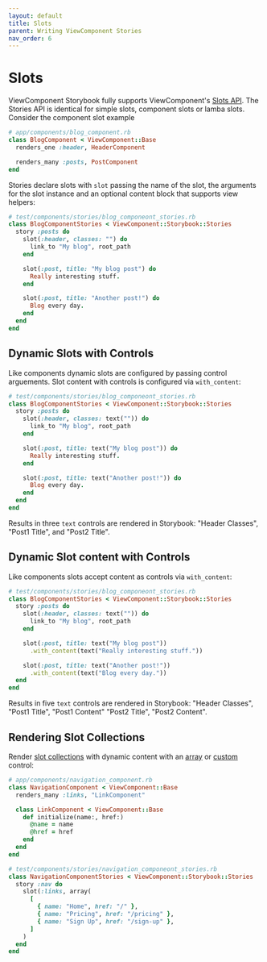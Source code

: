 ```yaml
---
layout: default
title: Slots
parent: Writing ViewComponent Stories
nav_order: 6
---
```


# Slots

ViewComponent Storybook fully supports ViewComponent's [Slots API](https://viewcomponent.org/guide/slots.html). The Stories API is identical for simple slots, component slots or lamba slots. Consider the component slot example

```ruby
# app/components/blog_component.rb
class BlogComponent < ViewComponent::Base
  renders_one :header, HeaderComponent

  renders_many :posts, PostComponent
end
```

Stories declare slots with `slot` passing the name of the slot, the arguments for the slot instance and an optional content block that supports view helpers:

```ruby
# test/components/stories/blog_componeont_stories.rb
class BlogComponentStories < ViewComponent::Storybook::Stories
  story :posts do
    slot(:header, classes: "") do
      link_to "My blog", root_path
    end

    slot(:post, title: "My blog post") do
      Really interesting stuff.
    end

    slot(:post, title: "Another post!") do 
      Blog every day.
    end
  end
end
```

## Dynamic Slots with Controls

Like components dynamic slots are configured by passing control arguements. Slot content with controls is 
configured via `with_content`:

```ruby
# test/components/stories/blog_componeont_stories.rb
class BlogComponentStories < ViewComponent::Storybook::Stories
  story :posts do
    slot(:header, classes: text("")) do
      link_to "My blog", root_path
    end

    slot(:post, title: text("My blog post")) do
      Really interesting stuff.
    end

    slot(:post, title: text("Another post!")) do
      Blog every day.
    end
  end
end
```

Results in three `text` controls are rendered in Storybook: "Header  Classes", "Post1  Title",
and "Post2  Title".

## Dynamic Slot content with Controls

Like components slots accept content as controls via `with_content`:

```ruby
# test/components/stories/blog_componeont_stories.rb
class BlogComponentStories < ViewComponent::Storybook::Stories
  story :posts do
    slot(:header, classes: text("")) do
      link_to "My blog", root_path
    end

    slot(:post, title: text("My blog post"))
      .with_content(text("Really interesting stuff."))

    slot(:post, title: text("Another post!"))
      .with_content(text("Blog every day."))
  end
end
```

Results in five `text` controls are rendered in Storybook: "Header  Classes", "Post1  Title", "Post1  Content"
"Post2  Title", "Post2  Content".

## Rendering Slot Collections

Render [slot collections](https://viewcomponent.org/guide/slots.html#rendering-collections) with dynamic content with an [array](controls.html#arraydefault_value) or [custom](controls.html#custom-controls) control:

```ruby
# app/components/navigation_component.rb
class NavigationComponent < ViewComponent::Base
  renders_many :links, "LinkComponent"

  class LinkComponent < ViewComponent::Base
    def initialize(name:, href:)
      @name = name
      @href = href
    end
  end
end
```

```ruby
# test/components/stories/navigation_componeont_stories.rb
class NavigationComponentStories < ViewComponent::Storybook::Stories
  story :nav do
    slot(:links, array(
      [
        { name: "Home", href: "/" },
        { name: "Pricing", href: "/pricing" },
        { name: "Sign Up", href: "/sign-up" },
      ]
    )
  end
end
```
